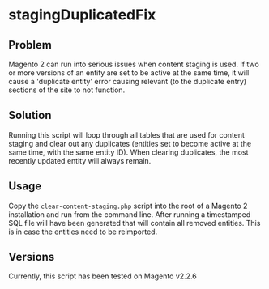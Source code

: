 # stagingDuplicatedFix

## Problem

Magento 2 can run into serious issues when content staging is used. If two or more versions of an entity are set to be active at the same time, it will cause a 'duplicate entity' error causing relevant (to the duplicate entry) sections of the site to not function.

## Solution

Running this script will loop through all tables that are used for content staging and clear out any duplicates (entities set to become active at the same time, with the same entity ID). When clearing duplicates, the most recently updated entity will always remain.

## Usage

Copy the `clear-content-staging.php` script into the root of a Magento 2 installation and run from the command line. After running a timestamped SQL file will have been generated that will contain all removed entities. This is in case the entities need to be reimported.

## Versions

Currently, this script has been tested on Magento v2.2.6